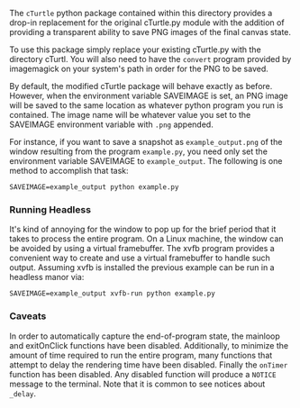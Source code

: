 The `cTurtle` python package contained within this directory provides a drop-in
replacement for the original cTurtle.py module with the addition of providing a
transparent ability to save PNG images of the final canvas state.

To use this package simply replace your existing cTurtle.py with the directory
cTurtl. You will also need to have the `convert` program provided by
imagemagick on your system's path in order for the PNG to be saved.

By default, the modified cTurtle package will behave exactly as
before. However, when the environment variable SAVEIMAGE is set, an PNG image
will be saved to the same location as whatever python program you run is
contained. The image name will be whatever value you set to the SAVEIMAGE
environment variable with `.png` appended.

For instance, if you want to save a snapshot as `example_output.png` of the
window resulting from the program `example.py`, you need only set the
environment variable SAVEIMAGE to `example_output`. The following is one method
to accomplish that task:

    SAVEIMAGE=example_output python example.py


### Running Headless

It's kind of annoying for the window to pop up for the brief period that it
takes to process the entire program. On a Linux machine, the window can be
avoided by using a virtual framebuffer. The xvfb program provides a convenient
way to create and use a virtual framebuffer to handle such output. Assuming
xvfb is installed the previous example can be run in a headless manor via:

    SAVEIMAGE=example_output xvfb-run python example.py


### Caveats

In order to automatically capture the end-of-program state, the mainloop and
exitOnClick functions have been disabled. Additionally, to minimize the amount
of time required to run the entire program, many functions that attempt to
delay the rendering time have been disabled. Finally the `onTimer` function has
been disabled. Any disabled function will produce a `NOTICE` message to the
terminal. Note that it is common to see notices about `_delay`.
